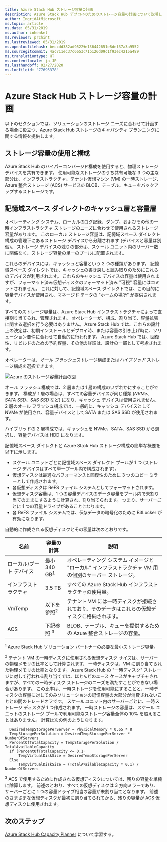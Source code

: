 ```yaml
---
title: Azure Stack Hub ストレージ容量の計画
description: Azure Stack Hub デプロイのためのストレージ容量の計画について説明します。
author: IngridAtMicrosoft
ms.topic: article
ms.date: 05/31/2019
ms.author: inhenkel
ms.reviewer: prchint
ms.lastreviewed: 05/31/2019
ms.openlocfilehash: beccdd382ad95229e136442651e8def37a3a9552
ms.sourcegitcommit: 4ac711ec37c6653c71b126d09c1f93ec4215a489
ms.translationtype: HT
ms.contentlocale: ja-JP
ms.lasthandoff: 02/27/2020
ms.locfileid: "77695378"
---
```

# <a name="azure-stack-hub-storage-capacity-planning"></a>Azure Stack Hub ストレージ容量の計画

以下のセクションでは、ソリューションのストレージ ニーズに合わせて計画する場合に役立つ、Azure Stack Hub ストレージのキャパシティ プランニングに関する情報を提供します。

## <a name="uses-and-organization-of-storage-capacity"></a>ストレージ容量の使用と構成

Azure Stack Hub のハイパーコンバージド構成を使用すると、物理ストレージ デバイスを共有できます。 使用可能なストレージのうち共有可能な 3 つの主な部分は、インフラストラクチャ、テナント仮想マシン (VM) の一時ストレージ、Azure 整合ストレージ (ACS) サービスの BLOB、テーブル、キューをバックアップするストレージです。

## <a name="storage-spaces-direct-cache-and-capacity-tiers"></a>記憶域スペース ダイレクトのキャッシュ層と容量層

オペレーティング システム、ローカルのログ記録、ダンプ、およびその他の一時インフラストラクチャ ストレージのニーズに合わせて使用されるストレージ容量があります。 このローカル ストレージ容量は、記憶域スペース ダイレクト構成の管理下にあるストレージ デバイスから分離されます (デバイスと容量は別個)。 ストレージ デバイスの残りの部分は、スケール ユニット内のサーバー数に関係なく、ストレージ容量の単一のプールに配置されます。

これらのデバイスには、キャッシュと容量という 2 つの種類があります。 記憶域スペース ダイレクトでは、キャッシュの書き戻しと読み取りのためにこれらのデバイスが利用されます。 これらのキャッシュ デバイスの容量は使用されますが、フォーマット済み仮想ディスクのフォーマット済み "可視" 容量にはコミットされません。 これに対して、記憶域スペース ダイレクトでは、この目的に容量デバイスが使用され、マネージド データの "ホームの場所" が提供されます。

すべてのストレージ容量は、Azure Stack Hub インフラストラクチャによって直接割り当てられ、管理されます。 オペレーターが、構成、割り当て、容量拡張に関する選択を行う必要はありません。 Azure Stack Hub では、これらの設計上の決定は、初期インストールとデプロイ時、または容量の引き上げ時に、ソリューション要件に合わせて自動的に行われます。 Azure Stack Hub では、回復性、リビルドのための予約容量、その他の詳細は、設計の一部として考慮されます。

オペレーターは、*オール フラッシュ*ストレージ構成または*ハイブリッド* ストレージ構成を選択できます。

![Azure のストレージ容量計画の図](media/azure-stack-capacity-planning/storage.png)

オール フラッシュ構成では、2 層または 1 層の構成のいずれかにすることができます。 構成が 1 層の場合は、すべての容量デバイスが同じ種類 (*NVMe*、*SATA SSD*、*SAS SSD* など) になり、キャッシュ デバイスは使用されません。 2 層のオール フラッシュ構成では、一般的に、キャッシュ デバイスとして NVMe が使用され、容量デバイスとして SATA または SAS SSD が使用されます。

ハイブリッドの 2 層構成では、キャッシュを NVMe、SATA、SAS SSD から選択し、容量デバイスは HDD になります。

記憶域スペース ダイレクトと Azure Stack Hub ストレージ構成の簡単な概要を以下に示します。
- スケール ユニットごとに記憶域スペース ダイレクト プールが 1 つ (ストレージ デバイスはすべて単一プール内で構成されます)。
- 仮想ディスクは最適なパフォーマンスと回復性のために 3 つのコピー ミラーとして作成されます。
- 各仮想ディスクは ReFS ファイル システムとしてフォーマットされます。
- 仮想ディスク容量は、1 つの容量デバイスのデータ容量をプール内で未割り当てのままにするように計算され、割り当てられます。 つまり、サーバーごとに 1 つの容量ドライブがあることになります。
- 各 ReFS ファイル システムでは、保存データの暗号化のために BitLocker が有効になります。 

自動的に作成される仮想ディスクとその容量は次のとおりです。

|名前|容量の計算|説明|
|-----|-----|-----|
|ローカル/ブート デバイス|最小 340 GB<sup>1</sup>|オペレーティング システム イメージと "ローカル" インフラストラクチャ VM 用の個別のサーバー ストレージ。|
|インフラストラクチャ|3.5 TB|すべての Azure Stack Hub インフラストラクチャの使用量。|
|VmTemp|以下を参照<sup>2</sup>|テナント VM には一時ディスクが接続されており、そのデータはこれらの仮想ディスクに格納されます。|
|ACS|下記参照 <sup>3</sup>|BLOB、テーブル、キューを提供するための Azure 整合ストレージの容量。|

<sup>1</sup> Azure Stack Hub ソリューション パートナーの必要な最小ストレージ容量。

<sup>2</sup> テナント VM の一時ディスクに使用される仮想ディスク サイズは、サーバーの物理メモリの比率として計算されます。 一時ディスクは、VM に割り当てられた物理メモリの比率となります。 Azure Stack Hub の "一時ディスク" ストレージに対して行われる割り当てでは、ほとんどのユース ケースがキャプチャされますが、すべての一時ディスク ストレージのニーズを満たすことができない場合があります。 この比率は、一時ストレージを使用可能にすることと、一時ディスクの容量に対してのみソリューションの記憶容量の大部分が消費されないこととの間のトレードオフです。 スケール ユニット内のサーバーごとに、一時ストレージ ディスクが 1 つ作成されます。 一時ストレージの容量は、スケール ユニットのストレージ プールで利用可能なストレージ容量全体の 10% を超えることはありません。 計算は次の例のようになります。

```
  DesiredTempStoragePerServer = PhysicalMemory * 0.65 * 8
  TempStoragePerSolution = DesiredTempStoragePerServer * NumberOfServers
  PercentOfTotalCapacity = TempStoragePerSolution / TotalAvailableCapacity
  If (PercentOfTotalCapacity <= 0.1)
      TempVirtualDiskSize = DesiredTempStoragePerServer
  Else
      TempVirtualDiskSize = (TotalAvailableCapacity * 0.1) / NumberOfServers
```

<sup>3</sup> ACS で使用するために作成される仮想ディスクについては、残りの容量を単純に除算します。 前述のとおり、すべての仮想ディスクは 3 方向ミラーであり、サーバーごとに 1 つの容量ドライブ相当の容量が未割り当てとなります。 前述のさまざまな仮想ディスクが最初に割り当てられてから、残りの容量が ACS 仮想ディスクに使用されます。

## <a name="next-steps"></a>次のステップ

[Azure Stack Hub Capacity Planner](azure-stack-capacity-planner.md) について学習する。
